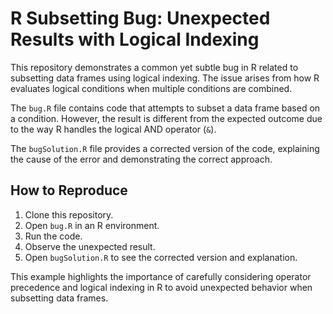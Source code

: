 # R Subsetting Bug: Unexpected Results with Logical Indexing

This repository demonstrates a common yet subtle bug in R related to subsetting data frames using logical indexing.  The issue arises from how R evaluates logical conditions when multiple conditions are combined.

The `bug.R` file contains code that attempts to subset a data frame based on a condition. However, the result is different from the expected outcome due to the way R handles the logical AND operator (`&`).

The `bugSolution.R` file provides a corrected version of the code, explaining the cause of the error and demonstrating the correct approach.

## How to Reproduce

1. Clone this repository.
2. Open `bug.R` in an R environment.
3. Run the code.
4. Observe the unexpected result.
5. Open `bugSolution.R` to see the corrected version and explanation.

This example highlights the importance of carefully considering operator precedence and logical indexing in R to avoid unexpected behavior when subsetting data frames.